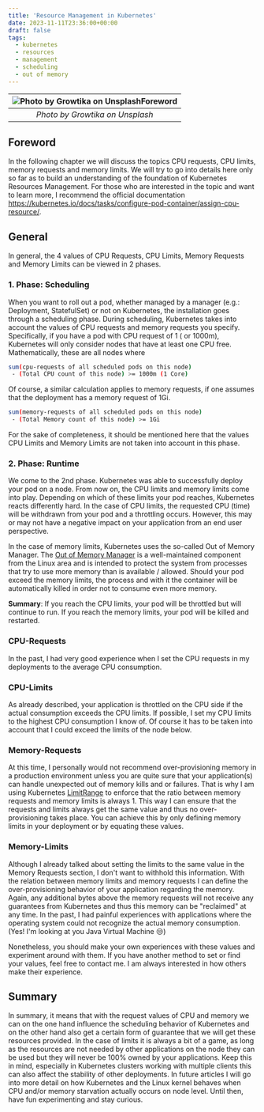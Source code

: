 ```yaml
---
title: 'Resource Management in Kubernetes'
date: 2023-11-11T23:36:00+00:00
draft: false
tags:
  - kubernetes
  - resources
  - management
  - scheduling
  - out of memory
---
```


| ![Photo by Growtika on UnsplashForeword](https://cdn-images-1.medium.com/max/1600/0*mye2tGZdVkKTFr1c) |
|:--:|
| *Photo by Growtika on Unsplash* |

## Foreword

In the following chapter we will discuss the topics CPU requests, CPU limits, memory requests and memory limits. We will try to go into details here only so far as to build an understanding of the foundation of Kubernetes Resources Management. For those who are interested in the topic and want to learn more, I recommend the official documentation <https://kubernetes.io/docs/tasks/configure-pod-container/assign-cpu-resource/>.

## General

In general, the 4 values of CPU Requests, CPU Limits, Memory Requests and Memory Limits can be viewed in 2 phases.

### 1. Phase: Scheduling

When you want to roll out a pod, whether managed by a manager (e.g.: Deployment, StatefulSet) or not on Kubernetes, the installation goes through a scheduling phase. During scheduling, Kubernetes takes into account the values of CPU requests and memory requests you specify.
Specifically, if you have a pod with CPU request of 1 ( or 1000m), Kubernetes will only consider nodes that have at least one CPU free. Mathematically, these are all nodes where

```bash
sum(cpu-requests of all scheduled pods on this node)
 - (Total CPU count of this node) >= 1000m (1 Core)
```

Of course, a similar calculation applies to memory requests, if one assumes that the deployment has a memory request of 1Gi.

```bash
sum(memory-requests of all scheduled pods on this node)
 - (Total Memory count of this node) >= 1Gi
```

For the sake of completeness, it should be mentioned here that the values CPU Limits and Memory Limits are not taken into account in this phase.

### 2. Phase: Runtime

We come to the 2nd phase. Kubernetes was able to successfully deploy your pod on a node. From now on, the CPU limits and memory limits come into play. Depending on which of these limits your pod reaches, Kubernetes reacts differently hard. In the case of CPU limits, the requested CPU (time) will be withdrawn from your pod and a throttling occurs. However, this may or may not have a negative impact on your application from an end user perspective.

In the case of memory limits, Kubernetes uses the so-called Out of Memory Manager. The [Out of Memory Manager](https://www.kernel.org/doc/gorman/html/understand/understand016.html) is a well-maintained component from the Linux area and is intended to protect the system from processes that try to use more memory than is available / allowed. Should your pod exceed the memory limits, the process and with it the container will be automatically killed in order not to consume even more memory.

**Summary**: If you reach the CPU limits, your pod will be throttled but will continue to run. If you reach the memory limits, your pod will be killed and restarted.

### CPU-Requests

In the past, I had very good experience when I set the CPU requests in my deployments to the average CPU consumption.

### CPU-Limits

As already described, your application is throttled on the CPU side if the actual consumption exceeds the CPU limits. If possible, I set my CPU limits to the highest CPU consumption I know of. Of course it has to be taken into account that I could exceed the limits of the node below.

### Memory-Requests

At this time, I personally would not recommend over-provisioning memory in a production environment unless you are quite sure that your application(s) can handle unexpected out of memory kills and or failures. That is why I am using Kubernetes [LimitRange](https://kubernetes.io/docs/concepts/policy/limit-range/) to enforce that the ratio between memory requests and memory limits is always 1.
This way I can ensure that the requests and limits always get the same value and thus no over-provisioning takes place. You can achieve this by only defining memory limits in your deployment or by equating these values.

### Memory-Limits

Although I already talked about setting the limits to the same value in the Memory Requests section, I don't want to withhold this information. With the relation between memory limits and memory requests I can define the over-provisioning behavior of your application regarding the memory. Again, any additional bytes above the memory requests will not receive any guarantees from Kubernetes and thus this memory can be "reclaimed" at any time. In the past, I had painful experiences with applications where the operating system could not recognize the actual memory consumption. (Yes! I'm looking at you Java Virtual Machine 😒)

Nonetheless, you should make your own experiences with these values and experiment around with them. If you have another method to set or find your values, feel free to contact me. I am always interested in how others make their experience.

## Summary

In summary, it means that with the request values of CPU and memory we can on the one hand influence the scheduling behavior of Kubernetes and on the other hand also get a certain form of guarantee that we will get these resources provided. In the case of limits it is always a bit of a game, as long as the resources are not needed by other applications on the node they can be used but they will never be 100% owned by your applications.
Keep this in mind, especially in Kubernetes clusters working with multiple clients this can also affect the stability of other deployments. In future articles I will go into more detail on how Kubernetes and the Linux kernel behaves when CPU and/or memory starvation actually occurs on node level.
Until then, have fun experimenting and stay curious.
